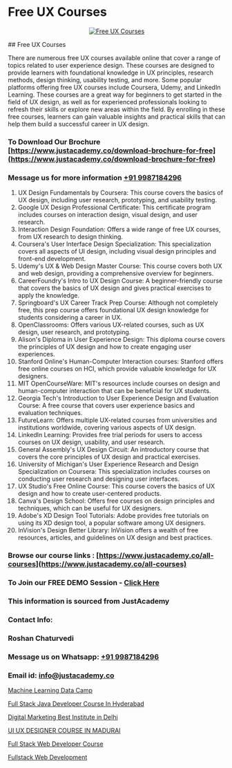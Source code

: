 # Free UX Courses

<p align="center">
  <a href="https://justacademy.co/all-courses">
    <img src="https://ibb.co/CngWr2j" alt="Free UX Courses">
  </a>
</p>
## Free UX Courses

There are numerous free UX courses available online that cover a range of topics related to user experience design. These courses are designed to provide learners with foundational knowledge in UX principles, research methods, design thinking, usability testing, and more. Some popular platforms offering free UX courses include Coursera, Udemy, and LinkedIn Learning. These courses are a great way for beginners to get started in the field of UX design, as well as for experienced professionals looking to refresh their skills or explore new areas within the field. By enrolling in these free courses, learners can gain valuable insights and practical skills that can help them build a successful career in UX design.
### To Download Our Brochure [https://www.justacademy.co/download-brochure-for-free](https://www.justacademy.co/download-brochure-for-free)
### Message us for more information [+91 9987184296](https://api.whatsapp.com/send?phone=919987184296)
1) UX Design Fundamentals by Coursera: This course covers the basics of UX design, including user research, prototyping, and usability testing.
2) Google UX Design Professional Certificate: This certificate program includes courses on interaction design, visual design, and user research. 
3) Interaction Design Foundation: Offers a wide range of free UX courses, from UX research to design thinking.
4) Coursera's User Interface Design Specialization: This specialization covers all aspects of UI design, including visual design principles and front-end development.
5) Udemy's UX & Web Design Master Course: This course covers both UX and web design, providing a comprehensive overview for beginners.
6) CareerFoundry's Intro to UX Design Course: A beginner-friendly course that covers the basics of UX design and gives practical exercises to apply the knowledge.
7) Springboard's UX Career Track Prep Course: Although not completely free, this prep course offers foundational UX design knowledge for students considering a career in UX.
8) OpenClassrooms: Offers various UX-related courses, such as UX design, user research, and prototyping.
9) Alison's Diploma in User Experience Design: This diploma course covers the principles of UX design and how to create engaging user experiences.
10) Stanford Online's Human-Computer Interaction courses: Stanford offers free online courses on HCI, which provide valuable knowledge for UX designers.
11) MIT OpenCourseWare: MIT's resources include courses on design and human-computer interaction that can be beneficial for UX students.
12) Georgia Tech's Introduction to User Experience Design and Evaluation Course: A free course that covers user experience basics and evaluation techniques.
13) FutureLearn: Offers multiple UX-related courses from universities and institutions worldwide, covering various aspects of UX design.
14) LinkedIn Learning: Provides free trial periods for users to access courses on UX design, usability, and user research.
15) General Assembly's UX Design Circuit: An introductory course that covers the core principles of UX design and practical exercises.
16) University of Michigan's User Experience Research and Design Specialization on Coursera: This specialization includes courses on conducting user research and designing user interfaces.
17) UX Studio's Free Online Course: This course covers the basics of UX design and how to create user-centered products.
18) Canva's Design School: Offers free courses on design principles and techniques, which can be useful for UX designers.
19) Adobe's XD Design Tool Tutorials: Adobe provides free tutorials on using its XD design tool, a popular software among UX designers.
20) InVision's Design Better Library: InVision offers a wealth of free resources, articles, and guidelines on UX design and best practices.

### Browse our course links : [https://www.justacademy.co/all-courses](https://www.justacademy.co/all-courses) 
### To Join our FREE DEMO Session - [Click Here](https://www.justacademy.co/register-for-course-demo)


### This information is sourced from JustAcademy
### Contact Info:
### Roshan Chaturvedi
### Message us on Whatsapp: [+91 9987184296](https://api.whatsapp.com/send?phone=919987184296)
### Email id: [info@justacademy.co](mailto:info@justacademy.co)
                
[Machine Learning Data Camp](https://www.linkedin.com/pulse/machine-learning-data-camp-justacademy-bristol-ngwie?trackingId=lZoGJtQVMd3rNHwFih7SyA%3D%3D&lipi=urn%3Ali%3Apage%3Ad_flagship3_company_admin%3BuQw2P2SXTeivwplSXi08Jg%3D%3D)

[Full Stack Java Developer Course In Hyderabad](https://www.linkedin.com/pulse/full-stack-java-developer-course-hyderabad-justacademy-coimbatore-6khxc/)

[Digital Marketing Best Institute in Delhi](https://medium.com/@mistersumit961/digital-marketing-best-institute-in-delhi-83b404e8f510)

[UI UX DESIGNER COURSE IN MADURAI](https://medium.com/@roneet705/ui-ux-designer-course-in-madurai-419fc475fd63)

[Full Stack Web Developer Course](https://justacademyin.github.io/justacademy/full-stack-web-developer-course)

[Fullstack Web Development](https://justacademyin.github.io/justacademy/fullstack-web-development)

